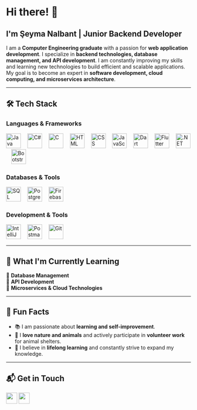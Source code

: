# Hi there! 👋  

## I'm Şeyma Nalbant | Junior Backend Developer  

I am a **Computer Engineering graduate** with a passion for **web application development**. I specialize in **backend technologies, database management, and API development**. I am constantly improving my skills and learning new technologies to build efficient and scalable applications. My goal is to become an expert in **software development, cloud computing, and microservices architecture**.  

---

## 🛠 Tech Stack  

### **Languages & Frameworks**  
<div align="left">
  <img src="https://cdn.jsdelivr.net/gh/devicons/devicon/icons/java/java-original.svg" height="40" alt="Java" />
  <img width="10"/>
  <img src="https://cdn.jsdelivr.net/gh/devicons/devicon/icons/csharp/csharp-original.svg" height="40" alt="C#" />
  <img width="10"/>
  <img src="https://cdn.jsdelivr.net/gh/devicons/devicon/icons/c/c-original.svg" height="40" alt="C" />
  <img width="10"/>
  <img src="https://cdn.jsdelivr.net/gh/devicons/devicon/icons/html5/html5-original.svg" height="40" alt="HTML" />
  <img width="10"/>
  <img src="https://cdn.jsdelivr.net/gh/devicons/devicon/icons/css3/css3-original.svg" height="40" alt="CSS" />
  <img width="10"/>
  <img src="https://cdn.jsdelivr.net/gh/devicons/devicon/icons/javascript/javascript-original.svg" height="40" alt="JavaScript" />
  <img width="10"/>
  <img src="https://cdn.jsdelivr.net/gh/devicons/devicon/icons/dart/dart-original.svg" height="40" alt="Dart" />
  <img width="10"/>
  <img src="https://cdn.jsdelivr.net/gh/devicons/devicon/icons/flutter/flutter-original.svg" height="40" alt="Flutter" />
  <img width="10"/>
  <img src="https://cdn.jsdelivr.net/gh/devicons/devicon/icons/dotnetcore/dotnetcore-original.svg" height="40" alt=".NET Core" />
  <img width="10"/>
  <img src="https://cdn.jsdelivr.net/gh/devicons/devicon/icons/bootstrap/bootstrap-original.svg" height="40" alt="Bootstrap" />
</div>  

### **Databases & Tools**  
<div align="left">
  <img src="https://cdn.jsdelivr.net/gh/devicons/devicon/icons/microsoftsqlserver/microsoftsqlserver-plain.svg" height="40" alt="SQL Server" />
  <img width="10"/>
  <img src="https://cdn.jsdelivr.net/gh/devicons/devicon/icons/postgresql/postgresql-original.svg" height="40" alt="PostgreSQL" />
  <img width="10"/>
  <img src="https://cdn.jsdelivr.net/gh/devicons/devicon/icons/firebase/firebase-plain.svg" height="40" alt="Firebase" />
</div>  

### **Development & Tools**  
<div align="left">
  <img src="https://cdn.jsdelivr.net/gh/devicons/devicon/icons/intellij/intellij-original.svg" height="40" alt="IntelliJ IDEA" />
  <img width="10"/>
  <img src="https://www.vectorlogo.zone/logos/getpostman/getpostman-icon.svg" height="40" alt="Postman" />
  <img width="10"/>
  <img src="https://cdn.jsdelivr.net/gh/devicons/devicon/icons/git/git-original.svg" height="40" alt="Git" />
</div>  

---

## 🎯 What I'm Currently Learning  
🔹 **Database Management**  
🔹 **API Development**  
🔹 **Microservices & Cloud Technologies**  

---

## 🚀 Fun Facts  
- 📚 I am passionate about **learning and self-improvement**.  
- 🌿 I **love nature and animals** and actively participate in **volunteer work** for animal shelters.  
- 🤝 I believe in **lifelong learning** and constantly strive to expand my knowledge.  

---

## 📬 Get in Touch  
<p align="left">
<a href="https://www.linkedin.com/in/%C5%9Feyma-nalbant-007367262/" target="_blank"><img src="https://img.shields.io/badge/LinkedIn-0A66C2?style=flat&logo=linkedin&logoColor=white" height="30"></a>
<a href="mailto:nalbantseymaa@gmail.com"><img src="https://img.shields.io/badge/Email-D14836?style=flat&logo=gmail&logoColor=white" height="30"></a>
</p>   




